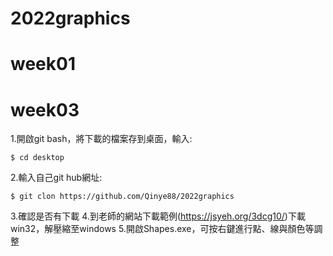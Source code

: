 # 2022graphics
# week01
# week03
1.開啟git bash，將下載的檔案存到桌面，輸入:

```$ cd desktop```

2.輸入自己git hub網址:

```$ git clon https://github.com/Qinye88/2022graphics```

3.確認是否有下載
4.到老師的網站下載範例(https://jsyeh.org/3dcg10/)下載win32，解壓縮至windows
5.開啟Shapes.exe，可按右鍵進行點、線與顏色等調整
